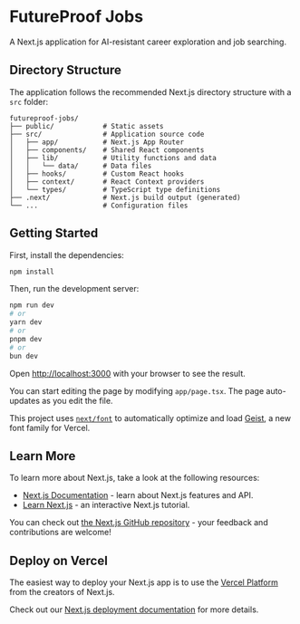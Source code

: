 # FutureProof Jobs

A Next.js application for AI-resistant career exploration and job searching.

## Directory Structure

The application follows the recommended Next.js directory structure with a `src` folder:

```
futureproof-jobs/
├── public/            # Static assets
├── src/               # Application source code
│   ├── app/           # Next.js App Router
│   ├── components/    # Shared React components
│   ├── lib/           # Utility functions and data
│   │   └── data/      # Data files
│   ├── hooks/         # Custom React hooks
│   ├── context/       # React Context providers
│   └── types/         # TypeScript type definitions
├── .next/             # Next.js build output (generated)
└── ...                # Configuration files
```

## Getting Started

First, install the dependencies:

```bash
npm install
```

Then, run the development server:

```bash
npm run dev
# or
yarn dev
# or
pnpm dev
# or
bun dev
```

Open [http://localhost:3000](http://localhost:3000) with your browser to see the result.

You can start editing the page by modifying `app/page.tsx`. The page auto-updates as you edit the file.

This project uses [`next/font`](https://nextjs.org/docs/app/building-your-application/optimizing/fonts) to automatically optimize and load [Geist](https://vercel.com/font), a new font family for Vercel.

## Learn More

To learn more about Next.js, take a look at the following resources:

- [Next.js Documentation](https://nextjs.org/docs) - learn about Next.js features and API.
- [Learn Next.js](https://nextjs.org/learn) - an interactive Next.js tutorial.

You can check out [the Next.js GitHub repository](https://github.com/vercel/next.js) - your feedback and contributions are welcome!

## Deploy on Vercel

The easiest way to deploy your Next.js app is to use the [Vercel Platform](https://vercel.com/new?utm_medium=default-template&filter=next.js&utm_source=create-next-app&utm_campaign=create-next-app-readme) from the creators of Next.js.

Check out our [Next.js deployment documentation](https://nextjs.org/docs/app/building-your-application/deploying) for more details.
